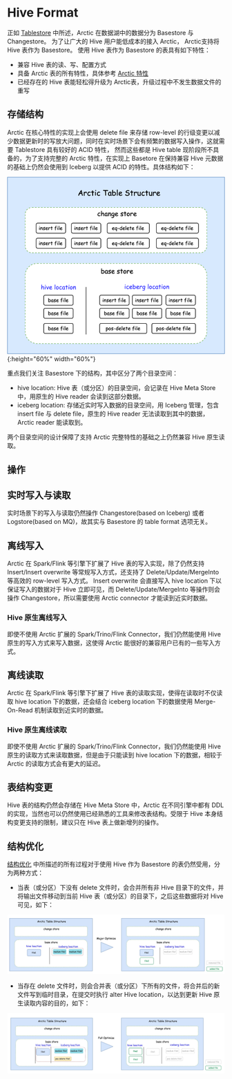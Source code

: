 # Hive Format

正如 [Tablestore](table-store.md) 中所述，Arctic 在数据湖中的数据分为 Basestore 与 Changestore。
为了让广大的 Hive 用户能低成本的接入 Arctic， Arctic支持将 Hive 表作为 Basestore。
使用 Hive 表作为 Basestore 的表具有如下特性：

* 兼容 Hive 表的读、写、配置方式
* 具备 Arctic 表的所有特性，具体参考 [Arctic 特性](../index.md#arctic) 
* 已经存在的 Hive 表能轻松得升级为 Arctic表，升级过程中不发生数据文件的重写

## 存储结构

Arctic 在核心特性的实现上会使用 delete file 来存储 row-level 的行级变更以减少数据更新时的写放大问题，同时在实时场景下会有频繁的数据写入操作，这就需要 Tablestore 具有较好的 ACID 特性，
然而这些都是 Hive table 现阶段所不具备的，为了支持完整的 Arctic 特性，在实现上 Basetore 在保持兼容 Hive 元数据的基础上仍然会使用到 Iceberg 以提供 ACID 的特性。具体结构如下：

![Hive Format Structure](../images/format/hive-format-structure.png){:height="60%" width="60%"}

重点我们关注 Basestore 下的结构，其中区分了两个目录空间：

* hive location: Hive 表（或分区）的目录空间，会记录在 Hive Meta Store 中，用原生的 Hive reader 会读到这部分数据。
* iceberg location: 存储近实时写入数据的目录空间，用 Iceberg 管理，包含 insert file 与 delete file，原生的 Hive reader 无法读取到其中的数据， Arctic reader 能读取到。

两个目录空间的设计保障了支持 Arctic 完整特性的基础之上仍然兼容 Hive 原生读取。

## 操作

## 实时写入与读取

实时场景下的写入与读取仍然操作 Changestore(based on Iceberg) 或者 Logstore(based on MQ)，故其实与 Basestore 的 table format 选项无关。

## 离线写入

Arctic 在 Spark/Flink 等引擎下扩展了 Hive 表的写入实现，除了仍然支持 Insert/Insert overwrite 等常规写入方式，还支持了 Delete/Update/MergeInto 等高效的 row-level 写入方式。
Insert overwrite 会直接写入 hive location 下以保证写入的数据对于 Hive 立即可见，而 Delete/Update/MergeInto 等操作则会操作 Changestore，所以需要使用 Arctic connector 才能读到近实时数据。

### Hive 原生离线写入

即使不使用 Arctic 扩展的 Spark/Trino/Flink Connector，我们仍然能使用 Hive 原生的写入方式来写入数据，这使得 Arctic 能很好的兼容用户已有的一些写入方式。

## 离线读取

Arctic 在 Spark/Flink 等引擎下扩展了 Hive 表的读取实现，使得在读取时不仅读取 hive location 下的数据，还会结合 iceberg location 下的数据使用 Merge-On-Read 机制读取到近实时的数据。

### Hive 原生离线读取

即使不使用 Arctic 扩展的 Spark/Trino/Flink Connector，我们仍然能使用 Hive 原生的读取方式来读取数据，但是由于只能读到 hive location 下的数据，相较于 Arctic 的读取方式会有更大的延迟。

## 表结构变更

Hive 表的结构仍然会存储在 Hive Meta Store 中，Arctic 在不同引擎中都有 DDL 的实现，当然也可以仍然使用已经熟悉的工具来修改表结构。受限于 Hive 本身结构变更支持的限制，建议只在 Hive 表上做新增列的操作。

## 结构优化

[结构优化](../optimizing.md) 中所描述的所有过程对于使用 Hive 作为 Basestore 的表仍然受用，分为两种方式：

* 当表（或分区）下没有 delete 文件时，会合并所有非 Hive 目录下的文件，并将输出文件移动到当前 Hive 表（或分区）的目录下，之后这些数据将对 Hive 可见，如下：

![Major Optimize](../images/format/hive-optimize-major.png)

* 当存在 delete 文件时，则会合并表（或分区）下所有的文件，将合并后的新文件写到临时目录，在提交时执行 alter Hive location，以达到更新 Hive 原生读取内容的目的，如下：

![Full Optimize](../images/format/hive-optimize-full.png)

